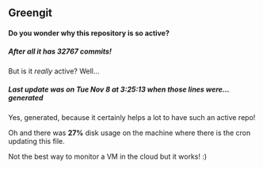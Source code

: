 ## Greengit

#### Do you wonder why this repository is so active?

##### After all it has 32767 commits!

But is it *really* active? Well...

##### Last update was on Tue Nov 8 at 3:25:13 when those lines were... generated

Yes, generated, because it certainly helps a lot to have such an active repo!

Oh and there was **27%** disk usage on the machine
where there is the cron updating this file.

Not the best way to monitor a VM in the cloud but it works! :)
